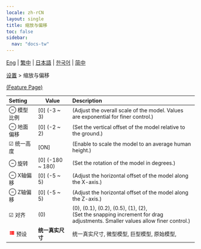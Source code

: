 ```yaml
---
locale: zh-rCN
layout: single
title: 缩放与偏移
toc: false
sidebar:
  nav: "docs-tw"
---
```

[Eng](/dancexr/menu/2025.4/actor/scale_n_offset) | [繁中](/tw/dancexr/menu/2025.4/actor/scale_n_offset) | [日本語](/jp/dancexr/menu/2025.4/actor/scale_n_offset) | [한국어](/kr/dancexr/menu/2025.4/actor/scale_n_offset) | [简中](/zh/dancexr/menu/2025.4/actor/scale_n_offset)

[设置](../menu#设置) > 缩放与偏移



[(Feature Page)](/zh/dancexr/features/scale_n_offset)

| Setting | Value | Description |
| :--- | --- | :--- |
|  ⊖ 模型比例| [0] (-3 ~ 3) | (Adjust the overall scale of the model. Values are exponential for finer control.)
|  ⊖ 地面偏移| [0] (-2 ~ 2) | (Set the vertical offset of the model relative to the ground.)
|  ☑ 统一高度| [ON] | (Enable to scale the model to an average human height.)
|  ⊖ 旋转| [0] (-180 ~ 180) | (Set the rotation of the model in degrees.)
|  ⊖ X轴偏移| [0] (-5 ~ 5) | (Adjust the horizontal offset of the model along the X-axis.)
|  ⊖ Z轴偏移| [0] (-5 ~ 5) | (Adjust the horizontal offset of the model along the Z-axis.)
| ☑ 对齐| (0) | (0), (0.1), (0.2), (0.5), (1), (2), <br/>(Set the snapping increment for drag adjustments. Smaller values allow finer control.)
| <img src="/images/icon/ic_list.png" alt="list icon"/> 预设| **统一真实尺寸** | 统一真实尺寸, 微型模型, 巨型模型, 原始模型,  |

